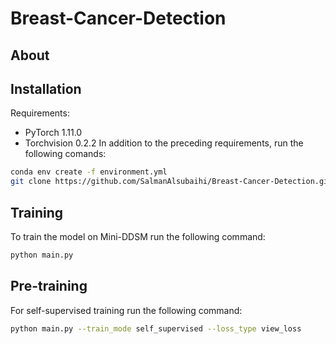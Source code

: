 # Breast-Cancer-Detection

## About

## Installation
Requirements:
- PyTorch 1.11.0
- Torchvision 0.2.2
In addition to the preceding requirements, run the following comands:
```sh
conda env create -f environment.yml
git clone https://github.com/SalmanAlsubaihi/Breast-Cancer-Detection.git
```

## Training
To train the model on Mini-DDSM run the following command:
```sh
python main.py
```

## Pre-training
For self-supervised training run the following command:
```sh
python main.py --train_mode self_supervised --loss_type view_loss
```

